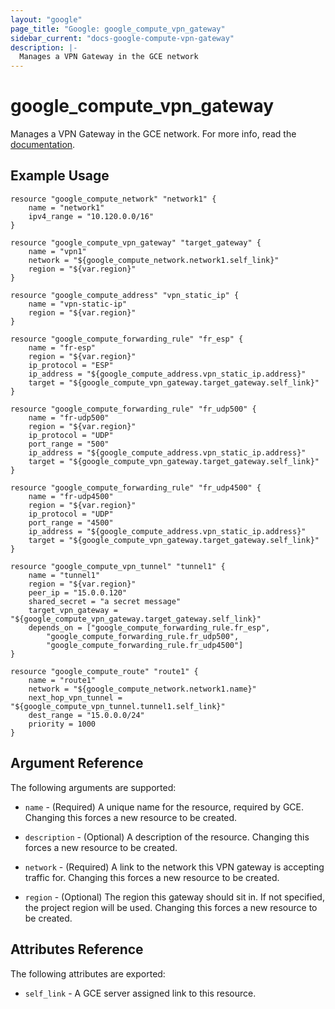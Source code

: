 ```yaml
---
layout: "google"
page_title: "Google: google_compute_vpn_gateway"
sidebar_current: "docs-google-compute-vpn-gateway"
description: |-
  Manages a VPN Gateway in the GCE network
---
```


# google\_compute\_vpn\_gateway

Manages a VPN Gateway in the GCE network. For more info, read the 
[documentation](https://cloud.google.com/compute/docs/vpn).


## Example Usage

```
resource "google_compute_network" "network1" {
    name = "network1"
    ipv4_range = "10.120.0.0/16"
}

resource "google_compute_vpn_gateway" "target_gateway" {
    name = "vpn1"
    network = "${google_compute_network.network1.self_link}"
    region = "${var.region}"
}

resource "google_compute_address" "vpn_static_ip" {
    name = "vpn-static-ip"
    region = "${var.region}"
}

resource "google_compute_forwarding_rule" "fr_esp" {
    name = "fr-esp"
    region = "${var.region}"
    ip_protocol = "ESP"
    ip_address = "${google_compute_address.vpn_static_ip.address}"
    target = "${google_compute_vpn_gateway.target_gateway.self_link}"
}

resource "google_compute_forwarding_rule" "fr_udp500" {
    name = "fr-udp500"
    region = "${var.region}"
    ip_protocol = "UDP"
    port_range = "500"
    ip_address = "${google_compute_address.vpn_static_ip.address}"
    target = "${google_compute_vpn_gateway.target_gateway.self_link}"
}

resource "google_compute_forwarding_rule" "fr_udp4500" {
    name = "fr-udp4500"
    region = "${var.region}"
    ip_protocol = "UDP"
    port_range = "4500"
    ip_address = "${google_compute_address.vpn_static_ip.address}"
    target = "${google_compute_vpn_gateway.target_gateway.self_link}"
}

resource "google_compute_vpn_tunnel" "tunnel1" {
    name = "tunnel1"
    region = "${var.region}"
    peer_ip = "15.0.0.120"
    shared_secret = "a secret message"
    target_vpn_gateway = "${google_compute_vpn_gateway.target_gateway.self_link}"
    depends_on = ["google_compute_forwarding_rule.fr_esp",
        "google_compute_forwarding_rule.fr_udp500",
        "google_compute_forwarding_rule.fr_udp4500"]
}

resource "google_compute_route" "route1" {
    name = "route1"
    network = "${google_compute_network.network1.name}"
    next_hop_vpn_tunnel = "${google_compute_vpn_tunnel.tunnel1.self_link}"
    dest_range = "15.0.0.0/24"
    priority = 1000
}

```

## Argument Reference

The following arguments are supported:

* `name` - (Required) A unique name for the resource, required by GCE.
    Changing this forces a new resource to be created.

* `description` - (Optional) A description of the resource.
    Changing this forces a new resource to be created.

* `network` - (Required) A link to the network this VPN gateway is accepting
    traffic for.
    Changing this forces a new resource to be created.

* `region` - (Optional) The region this gateway should sit in. If not specified,
    the project region will be used. Changing this forces a new resource to be 
    created.

## Attributes Reference

The following attributes are exported:

* `self_link` - A GCE server assigned link to this resource.
